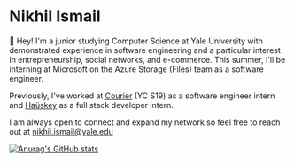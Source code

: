 # Nikhil Ismail

👋 Hey! I'm a junior studying Computer Science at Yale University with demonstrated experience in software engineering and a particular interest in entrepreneurship, social networks, and e-commerce. This summer, I'll be interning at Microsoft on the Azure Storage (Files) team as a software engineer.

Previously, I've worked at <a href="https://www.courier.com/" target="_blank">Courier</a> (YC S19) as a software engineer intern and <a href="https://hauskey.com/" target="_blank">Haüskey</a> as a full stack developer intern.

I am always open to connect and expand my network so feel free to reach out at nikhil.ismail@yale.edu

[![Anurag's GitHub stats](https://github-readme-stats.vercel.app/api?username=nikhil-ismail)](https://github.com/anuraghazra/github-readme-stats)

<!--
**nikhil-ismail/nikhil-ismail** is a ✨ _special_ ✨ repository because its `README.md` (this file) appears on your GitHub profile.

Here are some ideas to get you started:

- 🔭 I’m currently working on ...
- 🌱 I’m currently learning ...
- 👯 I’m looking to collaborate on ...
- 🤔 I’m looking for help with ...
- 💬 Ask me about ...
- 📫 How to reach me: ...
- 😄 Pronouns: ...
- ⚡ Fun fact: ...
-->
